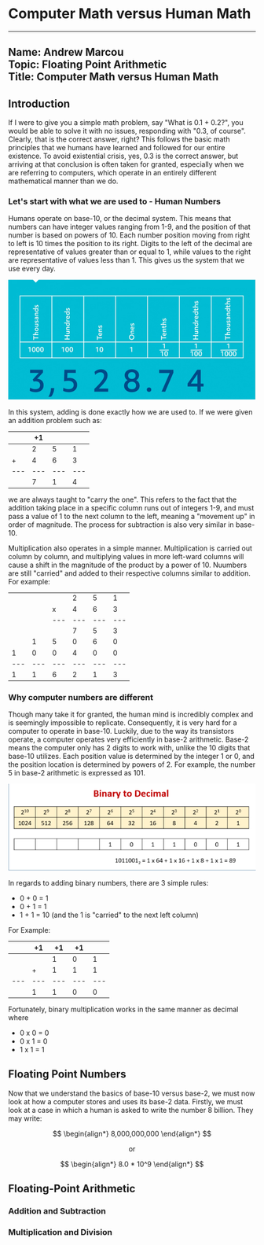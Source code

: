 # Computer Math versus Human Math
---
Name: Andrew Marcou  
Topic: Floating Point Arithmetic  
Title: Computer Math versus Human Math
---- 

## Introduction
  If I were to give you a simple math problem, say "What is 0.1 + 0.2?", you would be able to solve it with no issues, responding with "0.3, of course". Clearly, that is the correct answer, right? This follows the basic math principles that we humans have learned and followed for our entire existence. To avoid existential crisis, yes, 0.3 is the correct answer, but arriving at that conclusion is often taken for granted, especially when we are referring to computers, which operate in an entirely different mathematical manner than we do. 

### Let's start with what we are used to - Human Numbers

Humans operate on base-10, or the decimal system. This means that numbers can have integer values ranging from 1-9, and the position of that number is based on powers of 10. Each number position moving from right to left is 10 times the position to its right. Digits to the left of the decimal are representative of values greater than or equal to 1, while values to the right are representative of values less than 1. This gives us the system that we use every day. 
<div align="center">
  
![](decimalvisualization.png)

</div>

In this system, adding is done exactly how we are used to. If we were given an addition problem such as:
<div align="center">

|   | +1|   |   |
|---|---|---|---|
|   | 2 | 5 | 1 |
| + | 4 | 6 | 3 |
|---|---|---|---|
|   | 7 | 1 | 4 |
</div>
we are always taught to "carry the one". This refers to the fact that the addition taking place in a specific column runs out of integers 1-9, and must pass a value of 1 to the next column to the left, meaning a "movement up" in order of magnitude. The process for subtraction is also very similar in base-10.

Multiplication also operates in a simple manner. Multiplication is carried out column by column, and multiplying values in more left-ward columns will cause a shift in the magnitude of the product by a power of 10. Nuumbers are still "carried" and added to their respective columns similar to addition. For example:
<div align="center">
  
|   |   |   |   |   |   |
|---|---|---|---|---|---|
|   |   |   | 2 | 5 | 1 |
|   |   | x | 4 | 6 | 3 |
|   |   |---|---|---|---|
|   |   |   | 7 | 5 | 3 |
|   | 1 | 5 | 0 | 6 | 0 |
| 1 | 0 | 0 | 4 | 0 | 0 |
|---|---|---|---|---|---|
| 1 | 1 | 6 | 2 | 1 | 3 |
</div>

### Why computer numbers are different
Though many take it for granted, the human mind is incredibly complex and is seemingly impossible to replicate. Consequently, it is very hard for a computer to operate in base-10. Luckily, due to the way its transistors operate, a computer operates very efficiently in base-2 arithmetic. Base-2 means the computer only has 2 digits to work with, unlike the 10 digits that base-10 utilizes. Each position value is determined by the integer 1 or 0, and the position location is determined by powers of 2. For example, the number 5 in base-2 arithmetic is expressed as 101.
<div align="center">
  
![](binarytodecimal.png)

</div>

In regards to adding binary numbers, there are 3 simple rules:  
* 0 + 0 = 1
* 0 + 1 = 1
* 1 + 1 = 10 (and the 1 is "carried" to the next left column)

For Example:

<div align="center">
  
|   | +1| +1| +1|   |
|---|---|---|---|---|
|   |   | 1 | 0 | 1 |
|   | + | 1 | 1 | 1 |
|---|---|---|---|---|
|   | 1 | 1 | 0 | 0 | 

</div>

Fortunately, binary multiplication works in the same manner as decimal where
* 0 x 0 = 0
* 0 x 1 = 0
* 1 x 1 = 1

## Floating Point Numbers

Now that we understand the basics of base-10 versus base-2, we must now look at how a computer stores and uses its base-2 data. Firstly, we must look at a case in which a human is asked to write the number 8 billion. They may write:

$$
\begin{align*}
8,000,000,000 
\end{align*}
$$

<div align="center">
or  
</div>

$$
\begin{align*}
8.0 * 10^9
\end{align*}
$$

## Floating-Point Arithmetic
### Addition and Subtraction
### Multiplication and Division
